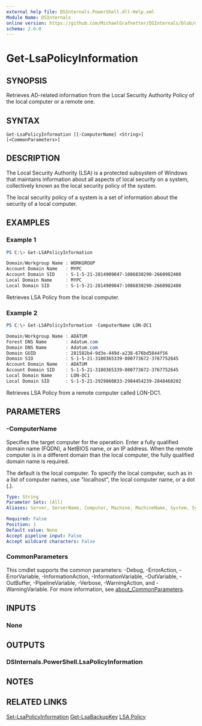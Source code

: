 ```yaml
---
external help file: DSInternals.PowerShell.dll-Help.xml
Module Name: DSInternals
online version: https://github.com/MichaelGrafnetter/DSInternals/blob/master/Documentation/PowerShell/Get-LsaPolicyInformation.md
schema: 2.0.0
---
```


# Get-LsaPolicyInformation

## SYNOPSIS
Retrieves AD-related information from the Local Security Authority Policy of the local computer or a remote one.

## SYNTAX

```
Get-LsaPolicyInformation [[-ComputerName] <String>] [<CommonParameters>]
```

## DESCRIPTION

The Local Security Authority (LSA) is a protected subsystem of Windows that maintains information about all aspects of local security on a system, collectively known as the local security policy of the system.

The local security policy of a system is a set of information about the security of a local computer.

## EXAMPLES

### Example 1
```powershell
PS C:\> Get-LSAPolicyInformation

Domain/Workgroup Name : WORKGROUP
Account Domain Name   : MYPC
Account Domain SID    : S-1-5-21-2814909047-1086830290-2660982408
Local Domain Name     : MYPC
Local Domain SID      : S-1-5-21-2814909047-1086830290-2660982408
```

Retrieves LSA Policy from the local computer.

### Example 2
```powershell
PS C:\> Get-LSAPolicyInformation -ComputerName LON-DC1

Domain/Workgroup Name : ADATUM
Forest DNS Name       : Adatum.com
Domain DNS Name       : Adatum.com
Domain GUID           : 281582b4-9d3e-449d-a238-676bd5844f56
Domain SID            : S-1-5-21-3180365339-800773672-3767752645
Account Domain Name   : ADATUM
Account Domain SID    : S-1-5-21-3180365339-800773672-3767752645
Local Domain Name     : LON-DC1
Local Domain SID      : S-1-5-21-2929860833-2984454239-2848460202
```

Retrieves LSA Policy from a remote computer called LON-DC1.

## PARAMETERS

### -ComputerName

Specifies the target computer for the operation. Enter a fully qualified domain name (FQDN), a NetBIOS name, or an IP address. When the remote computer is in a different domain than the local computer, the fully qualified domain name is required.

The default is the local computer. To specify the local computer, such as in a list of computer names, use "localhost", the local computer name, or a dot (.).

```yaml
Type: String
Parameter Sets: (All)
Aliases: Server, ServerName, Computer, Machine, MachineName, System, SystemName

Required: False
Position: 1
Default value: None
Accept pipeline input: False
Accept wildcard characters: False
```

### CommonParameters
This cmdlet supports the common parameters: -Debug, -ErrorAction, -ErrorVariable, -InformationAction, -InformationVariable, -OutVariable, -OutBuffer, -PipelineVariable, -Verbose, -WarningAction, and -WarningVariable. For more information, see [about_CommonParameters](http://go.microsoft.com/fwlink/?LinkID=113216).

## INPUTS

### None

## OUTPUTS

### DSInternals.PowerShell.LsaPolicyInformation

## NOTES

## RELATED LINKS

[Set-LsaPolicyInformation](Set-LsaPolicyInformation.md)
[Get-LsaBackupKey](Get-LsaBackupKey.md)
[LSA Policy](https://docs.microsoft.com/en-us/windows/desktop/secmgmt/lsa-policy)
